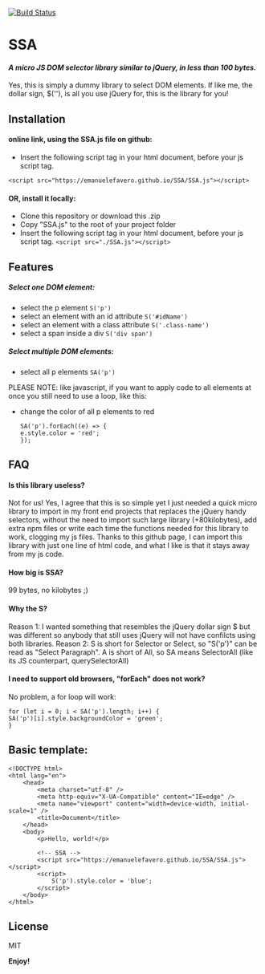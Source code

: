 [![Build Status](https://i.ibb.co/xgPQnrw/SSA-logo-100.png)](https://github.com/emanuelefavero/SSA)
# SSA
#### _A micro JS DOM selector library similar to jQuery, in less than 100 bytes._

Yes, this is simply a dummy library to select DOM elements. If like me, the dollar sign, $(''), is all you use jQuery for, this is the library for you!

## Installation
#### online link, using the SSA.js file on github:
- Insert the following script tag in your html document, before your js script tag.

```<script src="https://emanuelefavero.github.io/SSA/SSA.js"></script>```

#### OR, install it locally:
- Clone this repository or download this .zip
- Copy "SSA.js" to the root of your project folder
- Insert the following script tag in your html document, before your js script tag.
```<script src="./SSA.js"></script>```

## Features

##### Select one DOM element:
- select the p element
```S('p')```
- select an element with an id attribute
```S('#idName')```
- select an element with a class attribute
```S('.class-name')```
- select a span inside a div
```S('div span')```
##### Select multiple DOM elements:
- select all p elements
```SA('p')```

PLEASE NOTE: like javascript, if you want to apply code to all elements at once you still need to use a loop, like this:
- change the color of all p elements to red
    ```
    SA('p').forEach((e) => {
    e.style.color = 'red';
    });
    ```

## FAQ
#### Is this library useless?

Not for us! Yes, I agree that this is so simple yet I just needed a quick micro library to import in my front end projects that replaces the jQuery handy selectors, without the need to import such large library (+80kilobytes), add extra npm files or write each time the functions needed for this library to work, clogging my js files. Thanks to this github page, I can import this library with just one line of html code, and what I like is that it stays away from my js code.

#### How big is SSA?
99 bytes, no kilobytes ;)

#### Why the S?
Reason 1: I wanted something that resembles the jQuery dollar sign $ but was different so anybody that still uses jQuery will not have confilcts using both libraries.
Reason 2: S is short for Selector or Select, so "S('p')" can be read as "Select Paragraph". A is short of All, so SA means SelectorAll (like its JS counterpart, querySelectorAll)
#### I need to support old browsers, "forEach" does not work?
No problem, a for loop will work:
```
for (let i = 0; i < SA('p').length; i++) {
SA('p')[i].style.backgroundColor = 'green';
}
```
## Basic template:
```
<!DOCTYPE html>
<html lang="en">
    <head>
        <meta charset="utf-8" />
        <meta http-equiv="X-UA-Compatible" content="IE=edge" />
        <meta name="viewport" content="width=device-width, initial-scale=1" />
        <title>Document</title>
    </head>
    <body>
        <p>Hello, world!</p>

        <!-- SSA -->
        <script src="https://emanuelefavero.github.io/SSA/SSA.js"></script>
        <script>
            S('p').style.color = 'blue';
        </script>
    </body>
</html>
```

## License

MIT

**Enjoy!**
